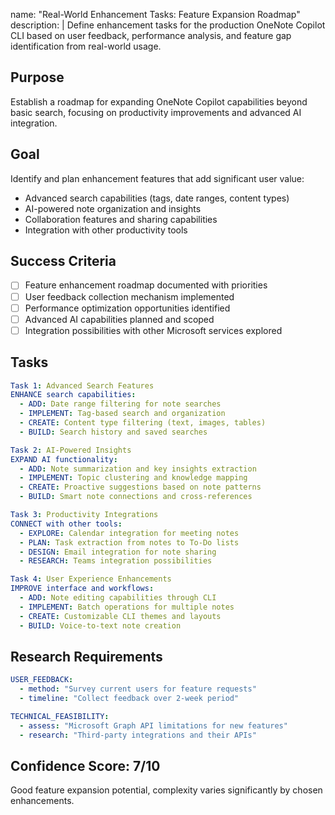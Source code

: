 name: "Real-World Enhancement Tasks: Feature Expansion Roadmap"
description: |
  Define enhancement tasks for the production OneNote Copilot CLI based on user feedback,
  performance analysis, and feature gap identification from real-world usage.

## Purpose
Establish a roadmap for expanding OneNote Copilot capabilities beyond basic search, focusing on productivity improvements and advanced AI integration.

## Goal
Identify and plan enhancement features that add significant user value:
- Advanced search capabilities (tags, date ranges, content types)
- AI-powered note organization and insights
- Collaboration features and sharing capabilities
- Integration with other productivity tools

## Success Criteria
- [ ] Feature enhancement roadmap documented with priorities
- [ ] User feedback collection mechanism implemented
- [ ] Performance optimization opportunities identified
- [ ] Advanced AI capabilities planned and scoped
- [ ] Integration possibilities with other Microsoft services explored

## Tasks
```yaml
Task 1: Advanced Search Features
ENHANCE search capabilities:
  - ADD: Date range filtering for note searches
  - IMPLEMENT: Tag-based search and organization
  - CREATE: Content type filtering (text, images, tables)
  - BUILD: Search history and saved searches

Task 2: AI-Powered Insights
EXPAND AI functionality:
  - ADD: Note summarization and key insights extraction
  - IMPLEMENT: Topic clustering and knowledge mapping
  - CREATE: Proactive suggestions based on note patterns
  - BUILD: Smart note connections and cross-references

Task 3: Productivity Integrations
CONNECT with other tools:
  - EXPLORE: Calendar integration for meeting notes
  - PLAN: Task extraction from notes to To-Do lists
  - DESIGN: Email integration for note sharing
  - RESEARCH: Teams integration possibilities

Task 4: User Experience Enhancements
IMPROVE interface and workflows:
  - ADD: Note editing capabilities through CLI
  - IMPLEMENT: Batch operations for multiple notes
  - CREATE: Customizable CLI themes and layouts
  - BUILD: Voice-to-text note creation
```

## Research Requirements
```yaml
USER_FEEDBACK:
  - method: "Survey current users for feature requests"
  - timeline: "Collect feedback over 2-week period"

TECHNICAL_FEASIBILITY:
  - assess: "Microsoft Graph API limitations for new features"
  - research: "Third-party integrations and their APIs"
```

## Confidence Score: 7/10
Good feature expansion potential, complexity varies significantly by chosen enhancements.
